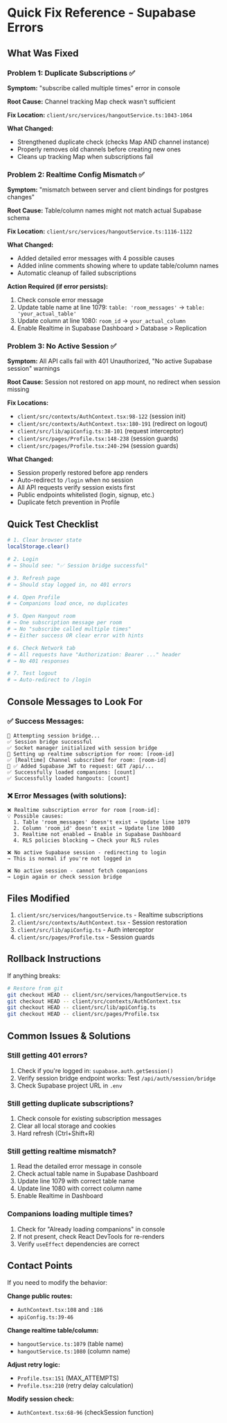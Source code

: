# Quick Fix Reference - Supabase Errors

## What Was Fixed

### Problem 1: Duplicate Subscriptions ✅
**Symptom:** "subscribe called multiple times" error in console

**Root Cause:** Channel tracking Map check wasn't sufficient

**Fix Location:** `client/src/services/hangoutService.ts:1043-1064`

**What Changed:**
- Strengthened duplicate check (checks Map AND channel instance)
- Properly removes old channels before creating new ones
- Cleans up tracking Map when subscriptions fail

### Problem 2: Realtime Config Mismatch ✅
**Symptom:** "mismatch between server and client bindings for postgres changes"

**Root Cause:** Table/column names might not match actual Supabase schema

**Fix Location:** `client/src/services/hangoutService.ts:1116-1122`

**What Changed:**
- Added detailed error messages with 4 possible causes
- Added inline comments showing where to update table/column names
- Automatic cleanup of failed subscriptions

**Action Required (if error persists):**
1. Check console error message
2. Update table name at line 1079: `table: 'room_messages'` → `table: 'your_actual_table'`
3. Update column at line 1080: `room_id` → `your_actual_column`
4. Enable Realtime in Supabase Dashboard > Database > Replication

### Problem 3: No Active Session ✅
**Symptom:** All API calls fail with 401 Unauthorized, "No active Supabase session" warnings

**Root Cause:** Session not restored on app mount, no redirect when session missing

**Fix Locations:**
- `client/src/contexts/AuthContext.tsx:98-122` (session init)
- `client/src/contexts/AuthContext.tsx:180-191` (redirect on logout)
- `client/src/lib/apiConfig.ts:38-101` (request interceptor)
- `client/src/pages/Profile.tsx:148-238` (session guards)
- `client/src/pages/Profile.tsx:240-294` (session guards)

**What Changed:**
- Session properly restored before app renders
- Auto-redirect to `/login` when no session
- All API requests verify session exists first
- Public endpoints whitelisted (login, signup, etc.)
- Duplicate fetch prevention in Profile

## Quick Test Checklist

```bash
# 1. Clear browser state
localStorage.clear()

# 2. Login
# → Should see: "✅ Session bridge successful"

# 3. Refresh page
# → Should stay logged in, no 401 errors

# 4. Open Profile
# → Companions load once, no duplicates

# 5. Open Hangout room
# → One subscription message per room
# → No "subscribe called multiple times"
# → Either success OR clear error with hints

# 6. Check Network tab
# → All requests have "Authorization: Bearer ..." header
# → No 401 responses

# 7. Test logout
# → Auto-redirect to /login
```

## Console Messages to Look For

### ✅ Success Messages:
```
🔐 Attempting session bridge...
✅ Session bridge successful
✅ Socket manager initialized with session bridge
📡 Setting up realtime subscription for room: [room-id]
✅ [Realtime] Channel subscribed for room: [room-id]
🔑 ✅ Added Supabase JWT to request: GET /api/...
✅ Successfully loaded companions: [count]
✅ Successfully loaded hangouts: [count]
```

### ❌ Error Messages (with solutions):
```
❌ Realtime subscription error for room [room-id]:
💡 Possible causes: 
  1. Table 'room_messages' doesn't exist → Update line 1079
  2. Column 'room_id' doesn't exist → Update line 1080  
  3. Realtime not enabled → Enable in Supabase Dashboard
  4. RLS policies blocking → Check your RLS rules

❌ No active Supabase session - redirecting to login
→ This is normal if you're not logged in

❌ No active session - cannot fetch companions
→ Login again or check session bridge
```

## Files Modified

1. `client/src/services/hangoutService.ts` - Realtime subscriptions
2. `client/src/contexts/AuthContext.tsx` - Session restoration
3. `client/src/lib/apiConfig.ts` - Auth interceptor
4. `client/src/pages/Profile.tsx` - Session guards

## Rollback Instructions

If anything breaks:

```bash
# Restore from git
git checkout HEAD -- client/src/services/hangoutService.ts
git checkout HEAD -- client/src/contexts/AuthContext.tsx
git checkout HEAD -- client/src/lib/apiConfig.ts
git checkout HEAD -- client/src/pages/Profile.tsx
```

## Common Issues & Solutions

### Still getting 401 errors?
1. Check if you're logged in: `supabase.auth.getSession()`
2. Verify session bridge endpoint works: Test `/api/auth/session/bridge`
3. Check Supabase project URL in `.env`

### Still getting duplicate subscriptions?
1. Check console for existing subscription messages
2. Clear all local storage and cookies
3. Hard refresh (Ctrl+Shift+R)

### Still getting realtime mismatch?
1. Read the detailed error message in console
2. Check actual table name in Supabase Dashboard
3. Update line 1079 with correct table name
4. Update line 1080 with correct column name
5. Enable Realtime in Dashboard

### Companions loading multiple times?
1. Check for "Already loading companions" in console
2. If not present, check React DevTools for re-renders
3. Verify `useEffect` dependencies are correct

## Contact Points

If you need to modify the behavior:

**Change public routes:** 
- `AuthContext.tsx:108` and `:186`
- `apiConfig.ts:39-46`

**Change realtime table/column:**
- `hangoutService.ts:1079` (table name)
- `hangoutService.ts:1080` (column name)

**Adjust retry logic:**
- `Profile.tsx:151` (MAX_ATTEMPTS)
- `Profile.tsx:210` (retry delay calculation)

**Modify session check:**
- `AuthContext.tsx:68-96` (checkSession function)

